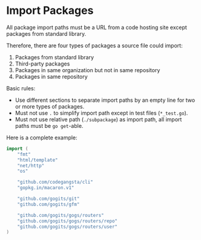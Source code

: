# Import Packages

All package import paths must be a URL from a code hosting site except packages from standard library.

Therefore, there are four types of packages a source file could import:

1. Packages from standard library
2. Third-party packages
3. Packages in same organization but not in same repository
4. Packages in same repository

Basic rules:

- Use different sections to separate import paths by an empty line for two or more types of packages.
- Must not use `.` to simplify import path except in test files (`*_test.go`).
- Must not use relative path (`./subpackage`) as import path, all import paths must be `go get`-able.

Here is a complete example:

```go
import (
    "fmt"
    "html/template"
    "net/http"
    "os"

    "github.com/codegangsta/cli"
    "gopkg.in/macaron.v1"

    "github.com/gogits/git"
    "github.com/gogits/gfm"

    "github.com/gogits/gogs/routers"
    "github.com/gogits/gogs/routers/repo"
    "github.com/gogits/gogs/routers/user"
)
```
